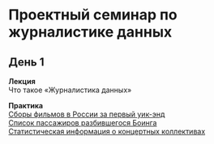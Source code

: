 # Проектный семинар по журналистике данных

## День 1
**Лекция**<br>
Что такое «Журналистика данных»<br>

**Практика**<br>
[Сборы фильмов в России за первый уик-энд](/data/topWeekends_first_week.csv)<br>
[Список пассажиров разбившегося Боинга](https://www.flyuia.com/ua/ua/news/2020/flight-ps752-passenger-list)<br>
[Статистическая информация о концертных коллективах](/data/collectives.csv)<br>


